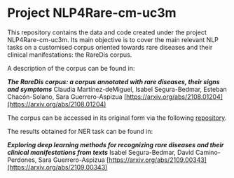 # Project NLP4Rare-cm-uc3m

This repository contains the data and code created under the project NLP4Rare-cm-uc3m. Its main objective is to cover the main relevant NLP tasks on a customised corpus oriented towards rare diseases and their clinical manifestations: the RareDis corpus.

A description of the corpus can be found in:

___The RareDis corpus: a corpus annotated with rare diseases, their signs and symptoms___ Claudia Martínez-deMiguel, Isabel Segura-Bedmar, Esteban Chacón-Solano, Sara Guerrero-Aspizua [https://arxiv.org/abs/2108.01204](https://arxiv.org/abs/2108.01204)

The corpus can be accessed in its original form via the following [repository](https://github.com/isegura/NLP4RARE-CM-UC3M).

The results obtained for NER task can be found in:

___Exploring deep learning methods for recognizing rare diseases and their clinical manifestations from texts___ Isabel Segura-Bedmar, David Camino-Perdones, Sara Guerrero-Aspizua [https://arxiv.org/abs/2109.00343](https://arxiv.org/abs/2109.00343)
